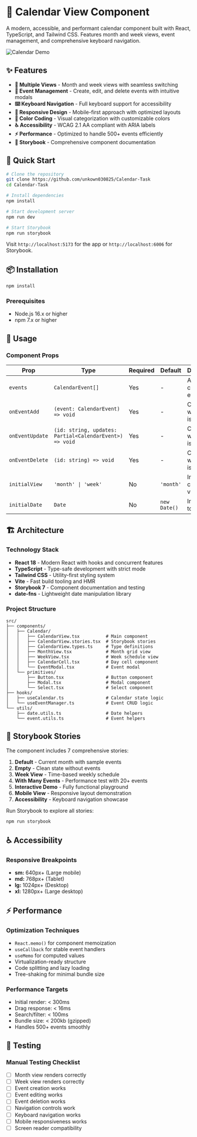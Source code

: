 # 📅 Calendar View Component

A modern, accessible, and performant calendar component built with React, TypeScript, and Tailwind CSS. Features month and week views, event management, and comprehensive keyboard navigation.

![Calendar Demo](https://calendar-storybook-himanshu.netlify.app/)

## ✨ Features

- **📆 Multiple Views** - Month and week views with seamless switching
- **🎯 Event Management** - Create, edit, and delete events with intuitive modals
- **⌨️ Keyboard Navigation** - Full keyboard support for accessibility
- **📱 Responsive Design** - Mobile-first approach with optimized layouts
- **🎨 Color Coding** - Visual categorization with customizable colors
- **♿ Accessibility** - WCAG 2.1 AA compliant with ARIA labels
- **⚡ Performance** - Optimized to handle 500+ events efficiently
- **📖 Storybook** - Comprehensive component documentation

## 🚀 Quick Start

```bash
# Clone the repository
git clone https://github.com/unkown030825/Calendar-Task
cd Calendar-Task

# Install dependencies
npm install

# Start development server
npm run dev

# Start Storybook
npm run storybook
```

Visit `http://localhost:5173` for the app or `http://localhost:6006` for Storybook.

## 📦 Installation

```bash
npm install
```

### Prerequisites

- Node.js 16.x or higher
- npm 7.x or higher

## 🎯 Usage


### Component Props

| Prop | Type | Required | Default | Description |
|------|------|----------|---------|-------------|
| `events` | `CalendarEvent[]` | Yes | - | Array of calendar events |
| `onEventAdd` | `(event: CalendarEvent) => void` | Yes | - | Callback when event is created |
| `onEventUpdate` | `(id: string, updates: Partial<CalendarEvent>) => void` | Yes | - | Callback when event is updated |
| `onEventDelete` | `(id: string) => void` | Yes | - | Callback when event is deleted |
| `initialView` | `'month' \| 'week'` | No | `'month'` | Initial calendar view |
| `initialDate` | `Date` | No | `new Date()` | Initial date to display |


## 🏗️ Architecture

### Technology Stack

- **React 18** - Modern React with hooks and concurrent features
- **TypeScript** - Type-safe development with strict mode
- **Tailwind CSS** - Utility-first styling system
- **Vite** - Fast build tooling and HMR
- **Storybook 7** - Component documentation and testing
- **date-fns** - Lightweight date manipulation library

### Project Structure

```
src/
├── components/
│   ├── Calendar/
│   │   ├── CalendarView.tsx          # Main component
│   │   ├── CalendarView.stories.tsx  # Storybook stories
│   │   ├── CalendarView.types.ts     # Type definitions
│   │   ├── MonthView.tsx             # Month grid view
│   │   ├── WeekView.tsx              # Week schedule view
│   │   ├── CalendarCell.tsx          # Day cell component
│   │   └── EventModal.tsx            # Event modal
│   └── primitives/
│       ├── Button.tsx                # Button component
│       ├── Modal.tsx                 # Modal component
│       └── Select.tsx                # Select component
├── hooks/
│   ├── useCalendar.ts                # Calendar state logic
│   └── useEventManager.ts            # Event CRUD logic
└── utils/
    ├── date.utils.ts                 # Date helpers
    └── event.utils.ts                # Event helpers
```

## 📖 Storybook Stories

The component includes 7 comprehensive stories:

1. **Default** - Current month with sample events
2. **Empty** - Clean state without events
3. **Week View** - Time-based weekly schedule
4. **With Many Events** - Performance test with 20+ events
5. **Interactive Demo** - Fully functional playground
6. **Mobile View** - Responsive layout demonstration
7. **Accessibility** - Keyboard navigation showcase

Run Storybook to explore all stories:

```bash
npm run storybook
```

## ♿ Accessibility

### Responsive Breakpoints

- **sm:** 640px+ (Large mobile)
- **md:** 768px+ (Tablet)
- **lg:** 1024px+ (Desktop)
- **xl:** 1280px+ (Large desktop)

## ⚡ Performance

### Optimization Techniques

- `React.memo()` for component memoization
- `useCallback` for stable event handlers
- `useMemo` for computed values
- Virtualization-ready structure
- Code splitting and lazy loading
- Tree-shaking for minimal bundle size

### Performance Targets

- Initial render: < 300ms
- Drag response: < 16ms
- Search/filter: < 100ms
- Bundle size: < 200kb (gzipped)
- Handles 500+ events smoothly

## 🧪 Testing

### Manual Testing Checklist

- [ ] Month view renders correctly
- [ ] Week view renders correctly
- [ ] Event creation works
- [ ] Event editing works
- [ ] Event deletion works
- [ ] Navigation controls work
- [ ] Keyboard navigation works
- [ ] Mobile responsiveness works
- [ ] Screen reader compatibility
